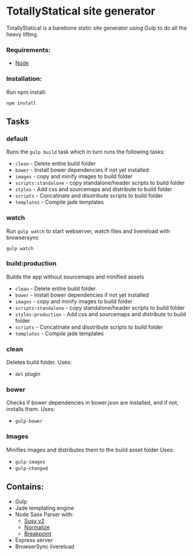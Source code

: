 # TotallyStatical site generator

TotallyStatical is a barebone static site generator using Gulp to do all the heavy lifting.

### Requirements:

* [Node]( https://nodejs.org/download/ )

### Installation:

Run npm install:

`npm install`


## Tasks

### default

Runs the `gulp build` task which in turn runs the following tasks:
* `clean` - Delete entire build folder
* `bower` - Install bower dependencies if not yet installed
* `images` - copy and minify images to build folder
* `scripts:standalone` - copy standalone/header scripts to build folder
* `styles` - Add css and sourcemaps and distribute to build folder
* `scripts` - Concatinate and disstribute scripts to build folder
* `templates` - Compile jade templates

### watch

Run `gulp watch` to start webserver, watch files and livereload with browsersync

`gulp watch`

### build:production
Builds the app without sourcemaps and minified assets
* `clean` - Delete entire build folder
* `bower` - Install bower dependencies if not yet installed
* `images` - copy and minify images to build folder
* `scripts:standalone` - copy standalone/header scripts to build folder
* `styles:production` - Add css and sourcemaps and distribute to build folder
* `scripts` - Concatinate and disstribute scripts to build folder
* `templates` - Compile jade templates

### clean
Deletes build folder.
Uses:
* `del` plugin

### bower
Checks if bower dependencies in bower.json are installed, and if not, installs them.
Uses:
* `gulp-bower`

### Images
Minifies images and distributes them to the build asset folder
Uses:
* `gulp-images`
* `gulp-changed`




## Contains:
* Gulp
* Jade templating engine
* Node Sass Parser with:
  * [Susy v2]( http://susy.oddbird.net/ )
  * [Normalize]( https://github.com/JohnAlbin/normalize-scss )
  * [Breakpoint]( http://breakpoint-sass.com/ )
* Express server
* BrowserSync livereload